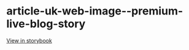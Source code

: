 # article-uk-web-image--premium-live-blog-story

[View in storybook](https://raw.githack.com/Independent-Digital-News-and-Media-Ltd/indy-pwamp-sb/PR-1988-sb/index.html?path=/story/article-uk-web-image--premium-live-blog-story)